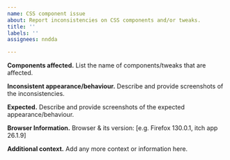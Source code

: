 ```yaml
---
name: CSS component issue
about: Report inconsistencies on CSS components and/or tweaks.
title: ''
labels: ''
assignees: nndda

---
```


**Components affected.**
List the name of components/tweaks that are affected.

**Inconsistent appearance/behaviour.**
Describe and provide screenshots of the inconsistencies.

**Expected.**
Describe and provide screenshots of the expected appearance/behaviour.

**Browser Information.**
Browser & its version: [e.g. Firefox 130.0.1, itch app 26.1.9]

**Additional context.**
Add any more context or information here.
